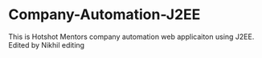 Company-Automation-J2EE
=======================

This is Hotshot Mentors company automation web applicaiton using J2EE.
Edited by Nikhil
editing

